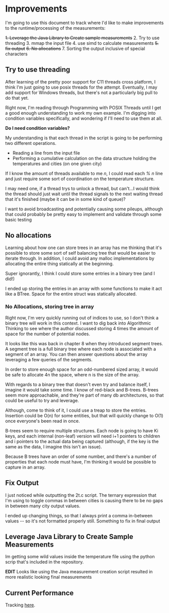# Improvements

I'm going to use this document to track where I'd like to make improvements to the runtime/processing of the measurements:

<strike>1. Leverage the Java Library to Create sample measurements</strike>
2. Try to use threading
3. mmap the input file
4. use simd to calculate measurements
<strike>5. fix output</strike>
<strike>6. No allocations</strike>
7. Sorting the output inclusive of special characters

## Try to use threading

After learning of the pretty poor support for C11 threads cross platform, I think I'm just going to use posix threads for the attempt. Eventually, I may add support for Windows threads, but there's not a particularly big pull to do that yet.

Right now, I'm reading through Programming with POSIX Threads until I get a good enough understanding to work my own example. I'm digging into condition variables specifically, and wondering if I'll need to use them at all.

**Do I need condition variables?**

My understanding is that each thread in the script is going to be performing two different operations.

- Reading a line from the input file
- Performing a cumulative calculation on the data structure holding the temperatures and cities (on one given city)

If I know the amount of threads available to me *n*, I could read each *% n* line and just require some sort of coordination on the temperature structure.

I may need one, if a thread trys to unlock a thread, but can't...I would think the thread should just wait until the thread signals to the next waiting thread that it's finished (maybe it can be in some kind of queue)?

I want to avoid broadcasting and potentially causing some pileups, although that could probably be pretty easy to implement and validate through some basic testing

## No allocations

Learning about how one can store trees in an array has me thinking that it's possible to store some sort of self balancing tree that would be easier to iterate through. In addition, I could avoid any malloc implementations by allocating the entire thing statically at the beginning.

Super ignorantly, I think I could store some entries in a binary tree (and I did!)

I ended up storing the entries in an array with some functions to make it act like a BTree. Space for the entire struct was statically allocated.

### No Allocations, storing tree in array

Right now, I'm very quickly running out of indices to use, so I don't think a binary tree will work in this context. I want to dig back into Algorithmic Thinking to see where the author discussed storing 4 times the amount of space for the number of potential nodes.

It looks like this was back in chapter 8 when they introduced segment trees. A segment tree is a full binary tree where each node is associated with a segment of an array. You can then answer questions about the array leveraging a few queries of the segments.

In order to store enough space for an odd-numbered sized array, it would be safe to allocate 4n the space, where n is the size of the array.

With regards to a binary tree that doesn't even try and balance itself, I imagine it would take some time. I know of red-black and B-trees. B-trees seem more approachable, and they're part of many db architectures, so that could be useful to try and leverage.

Although, come to think of it, I could use a treap to store the entries. Insertion could be O(n) for some entities, but that will quickly change to O(1) once everyone's been read in once.

B-trees seem to require multiple structures. Each node is going to have Ki keys, and each internal (non-leaf) version will need i+1 pointers to children and i pointers to the actual data being captured (although, if the key is the same as the data, I imagine this isn't an issue).

Because B trees have an order of some number, and there's a number of properties that each node must have, I'm thinking it would be possible to capture in an array.

## Fix Output

I just noticed while outputting the 2t.c script. The ternary expression that I'm using to toggle commas in between cities is causing there to be no gaps in between many city output values.

I ended up changing things, so that I always print a comma in-between values -- so it's not formatted properly still. Something to fix in final output

## Leverage Java Library to Create Sample Measurements

Im getting some wild values inside the temperature file using the python scrip that's included in the repository.

**EDIT** Looks like using the Java measurement creation script resulted in more realistic looking final measurements

## Current Performance

Tracking [here](https://docs.google.com/spreadsheets/d/1oQP-8DpzyQMM9UjE5GoIkKkJ0U-A2OhIoDmxKX1bNlU/edit?usp=sharing).
